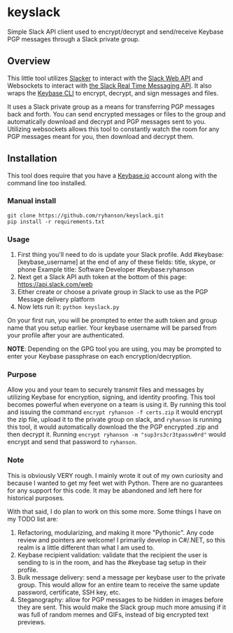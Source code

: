 # keyslack
Simple Slack API client used to encrypt/decrypt and send/receive Keybase PGP messages through a Slack private group.

## Overview
This little tool utilizes [Slacker](https://github.com/os/slacker) to interact with the [Slack Web API](https://api.slack.com/) and Websockets to interact with [the Slack Real Time Messaging API](https://api.slack.com/). It also wraps the [Keybase CLI](https://keybase.io/docs/command_line) to encrypt, decrypt, and sign messages and files.

It uses a Slack private group as a means for transferring PGP messages back and forth. You can send encrypted messages or files to the group and automatically download and decrypt and PGP messages sent to you. Utilizing websockets allows this tool to constantly watch the room for any PGP messages meant for you, then download and decrypt them.

## Installation
This tool does require that you have a [Keybase.io](https://keybase.io) account along with the command line too installed.

### Manual install
```
git clone https://github.com/ryhanson/keyslack.git
pip install -r requirements.txt
```

### Usage
1. First thing you'll need to do is update your Slack profile. Add #keybase:[keybase_username] at the end of any of these fields: title, skype, or phone
  Example title: Software Developer #keybase:ryhanson
2. Next get a Slack API auth token at the bottom of this page: https://api.slack.com/web
3. Either create or choose a private group in Slack to use as the PGP Message delivery platform
4. Now lets run it: `python keyslack.py`

On your first run, you will be prompted to enter the auth token and group name that you setup earlier. Your keybase username will be parsed from your profile after your are authenticated.

**NOTE**: Depending on the GPG tool you are using, you may be prompted to enter your Keybase passphrase on each encryption/decryption.

### Purpose
Allow you and your team to securely transmit files and messages by utilizing Keybase for encryption, signing, and identity proofing. This tool becomes powerful when everyone on a team is using it. By running this tool and issuing the command `encrypt ryhanson -f certs.zip` it would encrypt the zip file, upload it to the private group on slack, and `ryhanson` is running this tool, it would automatically download the the PGP encrypted .zip and then decrypt it. Running `encrypt ryhanson -m "sup3rs3cr3tpassw0rd"` would encrypt and send that password to `ryhanson`.

### Note
This is obviously VERY rough. I mainly wrote it out of my own curiosity and because I wanted to get my feet wet with Python. There are no guarantees for any support for this code. It may be abandoned and left here for historical purposes.

With that said, I do plan to work on this some more. Some things I have on my TODO list are:
1. Refactoring, modularizing, and making it more "Pythonic". Any code review and pointers are welcome! I primarily develop in C#/.NET, so this realm is a little different than what I am used to.
2. Keybase recipient validation: validate that the recipient the user is sending to is in the room, and has the #keybase tag setup in their profile.
3. Bulk message delivery: send a message per keybase user to the private group. This would allow for an entire team to receive the same update password, certificate, SSH key, etc.
4. Steganography: allow for PGP messages to be hidden in images before they are sent. This would make the Slack group much more amusing if it was full of random memes and GIFs, instead of big encrypted text previews.
